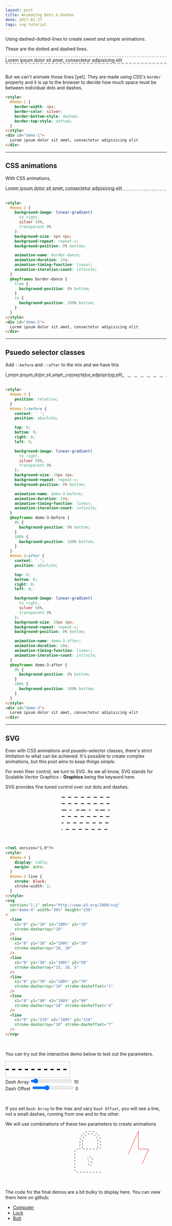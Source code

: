 ```yaml
---
layout: post
title: Animating Dots & Dashes
date: 2017-01-27
tags: svg tutorial
---
```


Using dashed-dotted-lines to create *sweet and simple* animations.

<!-- preview -->

<style>
  #demo-1 {
    border-width: 4px;
    border-color: silver;
    border-bottom-style: dashed;
    border-top-style: dotted;
  }
</style>
<div>
  <p>
    These are the dotted and dashed lines.
  </p>
  <div id="demo-1">
    Lorem ipsum dolor sit amet, consectetur adipisicing elit
  </div>
</div>

<br />

But we can't animate those lines [yet].
They are made using CSS's `border` property and it is up to the browser to decide how much space must be between individual dots and dashes.

```html
<style>
  #demo-1 {
    border-width: 4px;
    border-color: silver;
    border-bottom-style: dashed;
    border-top-style: dotted;
  }
</style>
<div id="demo-1">
  Lorem ipsum dolor sit amet, consectetur adipisicing elit
</div>
```



---



## CSS animations

<style>
  #demo-2 {
    background-image: linear-gradient(
      to right,
      silver 50%,
      transparent 0%
    );
    background-size: 8px 4px;
    background-repeat: repeat-x;
    background-position: 0% bottom;

    animation-name: border-dance;
    animation-duration: 24s;
    animation-timing-function: linear;
    animation-iteration-count: infinite;
  }
  @keyframes border-dance {
    from {
      background-position: 0% bottom;
    }
    to {
      background-position: 100% bottom;
    }
  }
</style>
<div>
  <p>
    With CSS animations,
  </p>
  <div id="demo-2">
    Lorem ipsum dolor sit amet, consectetur adipisicing elit
  </div>
</div>

<br />

```html
<style>
  #demo-2 {
    background-image: linear-gradient(
      to right,
      silver 50%,
      transparent 0%
    );
    background-size: 8px 4px;
    background-repeat: repeat-x;
    background-position: 0% bottom;

    animation-name: border-dance;
    animation-duration: 24s;
    animation-timing-function: linear;
    animation-iteration-count: infinite;
  }
  @keyframes border-dance {
    from {
      background-position: 0% bottom;
    }
    to {
      background-position: 100% bottom;
    }
  }
</style>
<div id="demo-2">
  Lorem ipsum dolor sit amet, consectetur adipisicing elit
</div>
```



---



## Psuedo selector classes

<style>
  #demo-3 {
    position: relative;
  }
  #demo-3:before {
    content: ' ';
    position: absolute;

    top: 0;
    bottom: 0;
    right: 0;
    left: 0;

    background-image: linear-gradient(
      to right,
      silver 50%,
      transparent 0%
    );
    background-size: 20px 4px;
    background-repeat: repeat-x;
    background-position: 0% bottom;

    animation-name: demo-3-before;
    animation-duration: 24s;
    animation-timing-function: linear;
    animation-iteration-count: infinite;
  }
  @keyframes demo-3-before {
    0% {
      background-position: 0% bottom;
    }
    100% {
      background-position: 100% bottom;
    }
  }
  #demo-3:after {
    content: ' ';
    position: absolute;

    top: 0;
    bottom: 0;
    right: 0;
    left: 0;

    background-image: linear-gradient(
      to right,
      silver 50%,
      transparent 0%
    );
    background-size: 20px 4px;
    background-repeat: repeat-x;
    background-position: 0% bottom;

    animation-name: demo-3-after;
    animation-duration: 28s;
    animation-timing-function: linear;
    animation-iteration-count: infinite;
  }
  @keyframes demo-3-after {
    0% {
      background-position: 0% bottom;
    }
    100% {
      background-position: 100% bottom;
    }
  }
</style>
<div>
  <p>
    Add <code class="highlighter-rouge">::before</code> and <code class="highlighter-rouge">::after</code> to the mix and we have this
  </p>
  <div id="demo-3">
    Lorem ipsum dolor sit amet, consectetur adipisicing elit
  </div>
</div>

<br />

```html
<style>
  #demo-3 {
    position: relative;
  }
  #demo-3:before {
    content: ' ';
    position: absolute;

    top: 0;
    bottom: 0;
    right: 0;
    left: 0;

    background-image: linear-gradient(
      to right,
      silver 50%,
      transparent 0%
    );
    background-size: 20px 4px;
    background-repeat: repeat-x;
    background-position: 0% bottom;

    animation-name: demo-3-before;
    animation-duration: 24s;
    animation-timing-function: linear;
    animation-iteration-count: infinite;
  }
  @keyframes demo-3-before {
    0% {
      background-position: 0% bottom;
    }
    100% {
      background-position: 100% bottom;
    }
  }
  #demo-3:after {
    content: ' ';
    position: absolute;

    top: 0;
    bottom: 0;
    right: 0;
    left: 0;

    background-image: linear-gradient(
      to right,
      silver 50%,
      transparent 0%
    );
    background-size: 20px 4px;
    background-repeat: repeat-x;
    background-position: 0% bottom;

    animation-name: demo-3-after;
    animation-duration: 28s;
    animation-timing-function: linear;
    animation-iteration-count: infinite;
  }
  @keyframes demo-3-after {
    0% {
      background-position: 0% bottom;
    }
    100% {
      background-position: 100% bottom;
    }
  }
</style>
<div id="demo-3">
  Lorem ipsum dolor sit amet, consectetur adipisicing elit
</div>
```



---



## SVG

Even with CSS animations and psuedo-selector classes, there's strict limitation to what can be achieved.
It's possible to create complex animations, but this post aims to *keep things simple*.

For even finer control, we turn to SVG.
As we all know, SVG stands for Scalable Vector Graphics - **Graphics** being the keyword here.

SVG provides fine tuned control over out dots and dashes.

<?xml version="1.0"?>
<style>
  #demo-4 {
    display: table;
    margin: auto;
  }
  #demo-4 line {
    stroke: black;
    stroke-width: 2;
  }
</style>
<svg version="1.1" xmlns="http://www.w3.org/2000/svg" id="demo-4" width="30%" height="130">
  <line x1="0" y1="10" x2="100%" y2="10" stroke-dasharray="10" />
  <line x1="0" y1="30" x2="100%" y2="30" stroke-dasharray="10, 10" />
  <line x1="0" y1="50" x2="100%" y2="50" stroke-dasharray="15, 10, 5" />
  <line x1="0" y1="70" x2="100%" y2="70" stroke-dasharray="10" stroke-dashoffset="1" />
  <line x1="0" y1="90" x2="100%" y2="90" stroke-dasharray="10" stroke-dashoffset="4" />
  <line x1="0" y1="110" x2="100%" y2="110" stroke-dasharray="10" stroke-dashoffset="7" />
</svg>

<br />

```html
<?xml version="1.0"?>
<style>
  #demo-4 {
    display: table;
    margin: auto;
  }
  #demo-4 line {
    stroke: black;
    stroke-width: 2;
  }
</style>
<svg
  version="1.1" xmlns="http://www.w3.org/2000/svg"
  id="demo-4" width="30%" height="130"
>
  <line
    x1="0" y1="10" x2="100%" y2="10"
    stroke-dasharray="10"
  />
  <line
    x1="0" y1="30" x2="100%" y2="30"
    stroke-dasharray="10, 10"
  />
  <line
    x1="0" y1="50" x2="100%" y2="50"
    stroke-dasharray="15, 10, 5"
  />
  <line
    x1="0" y1="70" x2="100%" y2="70"
    stroke-dasharray="10" stroke-dashoffset="1"
  />
  <line
    x1="0" y1="90" x2="100%" y2="90"
    stroke-dasharray="10" stroke-dashoffset="4"
  />
  <line
    x1="0" y1="110" x2="100%" y2="110"
    stroke-dasharray="10" stroke-dashoffset="7"
  />
</svg>
```

<br />

You can try out the interactive demo below to test out the parameters.

<style>
  #demo-5 {
    border: 1px solid silver;
  }
  line {
    stroke: black;
    stroke-width: 4px;
  }
</style>
<svg version="1.1" xmlns="http://www.w3.org/2000/svg" id="demo-5" width="200" height="50">
  <line id="trial" x1="0" y1="25" x2="200" y2="25" stroke-dasharray="10" />
</svg>
<div>
  <div>
    Dash Array
    <input type="range" id="strokeDasharray" value="10" min="0" max="150">
    <span id="strokeDasharrayValue">10</span>
  </div>
  <div>
    Dash Offset
    <input type="range" id="strokeDashoffset" value="0" min="-200" max="400">
    <span id="strokeDashoffsetValue">0</span>
  </div>
</div>
<script>
  strokeDasharray.oninput = (e) => {
    trial.setAttribute('stroke-dasharray', e.target.value);
    strokeDasharrayValue.innerText = e.target.value;
  };

  strokeDashoffset.oninput = (e) => {
    trial.setAttribute('stroke-dashoffset', e.target.value);
    strokeDashoffsetValue.innerText = e.target.value;
  };
</script>

<br />

If you set `Dash Array` to the max and vary `Dash Offset`, you will see a line, not a small dashes, running from one end to the other.

We will use combinations of these two parameters to create animations

<style>
  #demo-final {
    display: table; margin: auto;
  }
  #demo-final path {
    vector-effect: non-scaling-stroke;
    stroke-width: 1px;
  }

  #computer path {
    stroke-dasharray: 1000px;
    stroke-dashoffset: 1000px;
    transition: stroke-dashoffset 1s linear;
  }
  #computer:hover path {
    stroke-dashoffset: 0;
  }

  #lock path {
    stroke-dasharray: 5px;
    stroke-dashoffset: 0;

    stroke-dasharray: 5px;
    stroke-dashoffset: 0;

    animation-name: lock-marching-ants;
    animation-duration: 4s;
    animation-iteration-count: infinite;
    animation-play-state: paused;
    animation-timing-function: linear;
  }
  #lock:hover path {
    animation-play-state: running;
  }
  @keyframes lock-marching-ants {
    from {
      stroke-dashoffset: 0;
    }
    to {
      stroke-dashoffset: 100px;
    }
  }

  #bolt path {
    stroke-dasharray: 1000px;
    stroke-dashoffset: 0;

    animation-name: bolt-backward;
    animation-duration: 2s;
    animation-timing-function: linear;
    animation-fill-mode: forwards;
  }
  #bolt:hover path {
    animation-name: bolt-forward;
  }
  @keyframes bolt-forward {
    0% {
      stroke-dashoffset: 0;
      stroke: green;
    }
    49% {
      stroke: green;
    }
    51% {
      stroke: red;
    }
    100% {
      stroke-dashoffset: 2000px;
      stroke: red;
    }
  }
  @keyframes bolt-backward {
    0% {
      stroke-dashoffset: 2000px;
      stroke: red;
    }
    49% {
      stroke: red;
    }
    51% {
      stroke: green;
    }
    100% {
      stroke-dashoffset: 0;
      stroke: green;
    }
  }
</style>
<div id="demo-final">
  <svg
    xmlns="http://www.w3.org/2000/svg"
    id="computer"
    width="30%"
    height="150px"
  >
    <path
      d="M9.778,104h38.222v16h-8.079999999999998c-4.374000000000002,0,-7.920000000000002,3.5460000000000065,-7.920000000000002,7.920000000000002v0.0799999999999983h64v-0.0799999999999983c0,-4.373999999999995,-3.5460000000000065,-7.920000000000002,-7.920000000000002,-7.920000000000002h-8.079999999999998v-16h38.22200000000001c5.400000000000006,0,9.777999999999992,-4.378,9.777999999999992,-9.778000000000006v-76.445c0,-5.4,-4.378,-9.778,-9.778000000000006,-9.778h-108.445c-5.4,0,-9.778,4.378,-9.778,9.778v76.445c0,5.400000000000006,4.378,9.778000000000006,9.778,9.778000000000006ZM8,16h112v80h-112v-80Z"
      stroke="black"
      transform="matrix(1 0 0 1 50 0)"
      fill="none"
    />
  </svg>
  <svg
    xmlns="http://www.w3.org/2000/svg"
    id="lock"
    width="30%"
    height="150px"
  >
    <path
      d="M64,0c-17.673000000000002,0,-32,14.327,-32,32v24h-8c-4.550000000000001,0.8370000000000033,-8,4.8160000000000025,-8,9.608999999999995v52.613c0,5.400000000000006,4.378,9.778000000000006,9.777999999999999,9.778000000000006h76.445c5.400000000000006,0,9.778000000000006,-4.378,9.778000000000006,-9.778000000000006v-52.613c0,-4.792000000000002,-3.450000000000003,-8.771999999999998,-8,-9.609000000000002h-8v-24c0,-17.673000000000002,-14.326999999999998,-32,-32,-32ZM40,32c0,-13.255000000000003,10.745000000000005,-24,24,-24s24,10.745000000000001,24,24v24h-48v-24ZM68,94.921v9.078999999999994c0,2.209000000000003,-1.7909999999999968,4,-4,4s-4,-1.7909999999999968,-4,-4v-9.079000000000008c-2.389000000000003,-1.3840000000000003,-4,-3.9620000000000033,-4,-6.9210000000000065c0,-4.418999999999997,3.581000000000003,-8,8,-8s8,3.581000000000003,8,8c0,2.959000000000003,-1.6110000000000042,5.537000000000006,-4,6.9210000000000065Z"
      stroke="black"
      transform="matrix(1 0 0 1 50 0)"
      fill="none"
    />
  </svg>
  <svg
    xmlns="http://www.w3.org/2000/svg"
    id="bolt"
    width="30%"
    height="150px"
  >
    <path
      d="M32,72h32v56l32,-72h-32v-56Z"
      stroke="black"
      transform="matrix(1 0 0 1 50 0)"
      fill="none"
    />
  </svg>
</div>

<br />

The code for the final demos are a bit bulky to display here.
You can view them here on github:

* [Computer](https://codepen.io/zhirzh/pen/Pmmaag?editors=1000)
* [Lock](https://codepen.io/zhirzh/pen/xddzJp?editors=1000)
* [Bolt](https://codepen.io/zhirzh/pen/dWWKjj?editors=1000)

